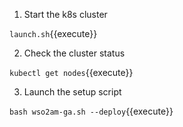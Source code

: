 
1) Start the k8s cluster

`launch.sh`{{execute}}

2) Check the cluster status

`kubectl get nodes`{{execute}}

3) Launch the setup script

`bash wso2am-ga.sh --deploy`{{execute}}
